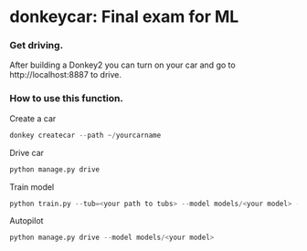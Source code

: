 # donkeycar: Final exam for ML

### Get driving.
After building a Donkey2 you can turn on your car and go to http://localhost:8887 to drive.

### How to use this function.
Create a car
```python
donkey createcar --path ~/yourcarname
```
Drive car
```python
python manage.py drive
```
Train model
```python
python train.py --tub=<your path to tubs> --model models/<your model> --type=(linear/categorical/inferred/imu/memory/behavior/localizer/rnn/3d)
```
Autopilot
```python
python manage.py drive --model models/<your model>
```


